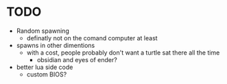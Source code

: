 # TODO

* Random spawning
  * definatly not on the comand computer at least
* spawns in other dimentions
  * with a cost, people probably don't want a turtle sat there all the time
    * obsidian and eyes of ender?
* better lua side code
  * custom BIOS?
